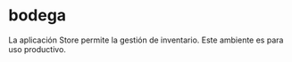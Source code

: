 # bodega
La aplicación Store permite la gestión de inventario. Este ambiente es para uso productivo.
